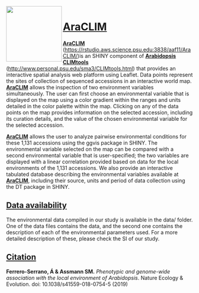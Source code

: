 <img align="left" width="150" height="150" src="https://github.com/CLIMtools/AraCLIM/blob/master/www/picture2.png">

# [AraCLIM](https://rstudio.aws.science.psu.edu:3838/aaf11/AraCLIM/ "AraCLIM")
[**AraCLIM**](https://rstudio.aws.science.psu.edu:3838/aaf11/AraCLIM/) (https://rstudio.aws.science.psu.edu:3838/aaf11/AraCLIM/)is an SHINY component of [**Arabidopsis CLIMtools**](http://www.personal.psu.edu/sma3/CLIMtools.html) (http://www.personal.psu.edu/sma3/CLIMtools.html) that provides an interactive spatial analysis web platform using Leaflet. Data points represent the sites of collection of sequenced accessions in an interactive world map. [**AraCLIM**](https://rstudio.aws.science.psu.edu:3838/aaf11/AraCLIM/) allows the inspection of two environment variables simultaneously. The user can first choose an environmental variable that is displayed on the map using a color gradient within the ranges and units detailed in the color palette within the map. Clicking on any of the data points on the map provides information on the selected accession, including its curation details, and the value of the chosen environmental variable for the selected accession.

[**AraCLIM**](https://rstudio.aws.science.psu.edu:3838/aaf11/AraCLIM/) allows the user to analyze pairwise environmental conditions for these 1,131 accessions using the ggvis package in SHINY. The environmental variable selected on the map can be compared with a second environmental variable that is user-specified; the two variables are displayed with a linear correlation provided based on data for the local environments of the 1,131 accessions. We also provide an interactive tabulated database describing the environmental variables available at [**AraCLIM**](https://rstudio.aws.science.psu.edu:3838/aaf11/AraCLIM/), including their source, units and period of data collection using the DT package in SHINY.

## [Data availability](https://github.com/CLIMtools/AraCLIM/tree/master/data)

The environmental data compiled in our study is available in the data/ folder. One of the data files contains the data, and the second one contains the description of each of the environmental parameters used. For a more detailed description of these, please check the SI of our study.

## [Citation](https://www.nature.com/articles/s41559-018-0754-5)
**Ferrero-Serrano, Á & Assmann SM.** *Phenotypic and genome-wide association with the local environment of Arabidopsis*. Nature Ecology & Evolution. doi: 10.1038/s41559-018-0754-5 (2019)



